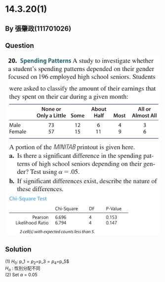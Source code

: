 # 14.3.20(1)

## By 張肇政(111701026)

## Question
![image](https://github.com/HWTeng-Course/202402-Statistics/blob/main/Images/14.3.20.1.png)
![image](https://github.com/HWTeng-Course/202402-Statistics/blob/main/Images/14.3.20.2.png)

## Solution
(1) 
$H_0$: p_1$=p_2$=p_3$=p_4$=p_5$\
$H_a$ : 性別分配不同\
(2)
Set $\alpha$ = 0.05
